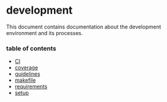 # development
This document contains documentation about the development environment and its
processes.

### table of contents
- [CI](ci.md)
- [coverage](coverage.md)
- [guidelines](guidelines.md)
- [makefile](makefile.md)
- [requirements](requirements.md)
- [setup](setup.md)
